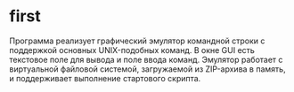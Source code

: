 # first
Программа реализует графический эмулятор командной строки с поддержкой основных UNIX-подобных команд. В окне GUI есть текстовое поле для вывода и поле ввода команд. Эмулятор работает с виртуальной файловой системой, загружаемой из ZIP-архива в память, и поддерживает выполнение стартового скрипта.
